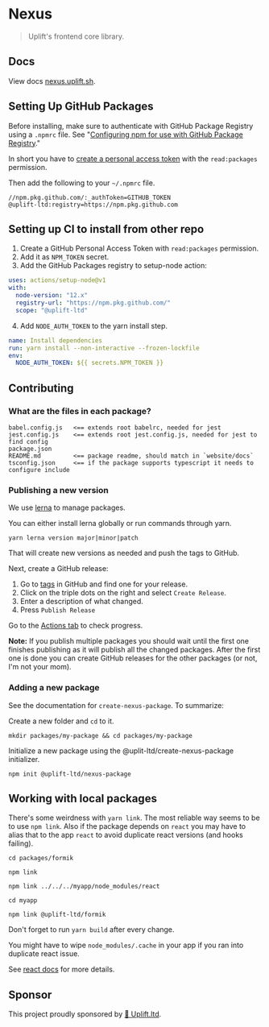 # Nexus

> Uplift's frontend core library.

## Docs

View docs [nexus.uplift.sh](https://nexus.uplift.sh/).

## Setting Up GitHub Packages

Before installing, make sure to authenticate with GitHub Package Registry using a `.npmrc` file. See
"[Configuring npm for use with GitHub Package Registry](https://docs.github.com/en/packages/using-github-packages-with-your-projects-ecosystem/configuring-npm-for-use-with-github-packages#authenticating-to-github-packages)."

In short you have to [create a personal access token](https://github.com/settings/tokens/new) with
the `read:packages` permission.

Then add the following to your `~/.npmrc` file.

    //npm.pkg.github.com/:_authToken=GITHUB_TOKEN
    @uplift-ltd:registry=https://npm.pkg.github.com

## Setting up CI to install from other repo

1. Create a GitHub Personal Access Token with `read:packages` permission.
2. Add it as `NPM_TOKEN` secret.
3. Add the GitHub Packages registry to setup-node action:

```yml
uses: actions/setup-node@v1
with:
  node-version: "12.x"
  registry-url: "https://npm.pkg.github.com/"
  scope: "@uplift-ltd"
```

4. Add `NODE_AUTH_TOKEN` to the yarn install step.

```yml
name: Install dependencies
run: yarn install --non-interactive --frozen-lockfile
env:
  NODE_AUTH_TOKEN: ${{ secrets.NPM_TOKEN }}
```

## Contributing

### What are the files in each package?

```
babel.config.js   <== extends root babelrc, needed for jest
jest.config.js    <== extends root jest.config.js, needed for jest to find config
package.json
README.md         <== package readme, should match in `website/docs`
tsconfig.json     <== if the package supports typescript it needs to configure include
```

### Publishing a new version

We use [lerna](https://github.com/lerna/lerna) to manage packages.

You can either install lerna globally or run commands through yarn.

    yarn lerna version major|minor|patch

That will create new versions as needed and push the tags to GitHub.

Next, create a GitHub release:

1. Go to [tags](https://github.com/uplift-ltd/nexus/tags) in GitHub and find one for your release.
2. Click on the triple dots on the right and select `Create Release`.
3. Enter a description of what changed.
4. Press `Publish Release`

Go to the [Actions tab](https://github.com/uplift-ltd/nexus/actions) to check progress.

**Note:** If you publish multiple packages you should wait until the first one finishes publishing
as it will publish all the changed packages. After the first one is done you can create GitHub
releases for the other packages (or not, I'm not your mom).

### Adding a new package

See the documentation for `create-nexus-package`. To summarize:

Create a new folder and `cd` to it.

    mkdir packages/my-package && cd packages/my-package

Initialize a new package using the @uplit-ltd/create-nexus-package initializer.

    npm init @uplift-ltd/nexus-package

## Working with local packages

There's some weirdness with `yarn link`. The most reliable way seems to be to use `npm link`. Also
if the package depends on `react` you may have to alias that to the app `react` to avoid duplicate
react versions (and hooks failing).

    cd packages/formik

    npm link

    npm link ../../../myapp/node_modules/react

    cd myapp

    npm link @uplift-ltd/formik

Don't forget to run `yarn build` after every change.

You might have to wipe `node_modules/.cache` in your app if you ran into duplicate react issue.

See [react docs](https://reactjs.org/warnings/invalid-hook-call-warning.html#duplicate-react) for
more details.

## Sponsor

This project proudly sponsored by [🚀 Uplift.ltd](https://www.uplift.ltd).
